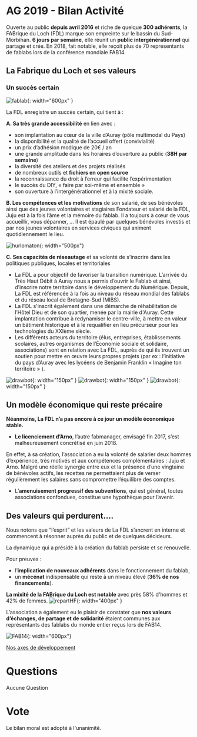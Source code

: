 # AG 2019 - Bilan Activité

Ouverte au public **depuis avril 2016** et riche de quelque **300 adhérents**, la FABrique du Loch (FDL) marque son empreinte sur le bassin du Sud-Morbihan. **6 jours par semaine**, elle réunit un **public intergénérationnel** qui partage et crée. En 2018, fait notable, elle reçoit plus de 70 représentants de fablabs lors de la conférence mondiale FAB14.

## La Fabrique du Loch et ses valeurs
### Un succès certain

![fablab](../images/fablab.jpg){: width="600px" }

La FDL enregistre un succès certain, qui tient à :

**A. Sa très grande accessibilité** en lien avec :
- son implantation au cœur de la ville d’Auray (pôle multimodal du Pays)
- la disponibilité et la qualité de l’accueil offert (convivialité)
- un prix d’adhésion modique de 20€ / an
- une grande amplitude dans les horaires d’ouverture au public (**38H par semaine**)
- la diversité des ateliers et des projets réalisés
- de nombreux outils et **fichiers en open source**
- la reconnaissance du droit à l’erreur qui facilite l’expérimentation
- le succès du DIY, « faire par soi-même et ensemble »
- son ouverture à l’intergénérationnel et à la mixité sociale.

**B. Les compétences et les motivations** de son salarié, de ses bénévoles ainsi que des jeunes volontaires et stagiaires
Fondateur et salarié de la FDL, Juju est à la fois l’âme et la mémoire du fablab. Il a toujours à cœur de vous accueillir, vous dépanner, … Il est épaulé par quelques bénévoles investis et par nos jeunes volontaires en services civiques qui animent quotidiennement le lieu.

![hurlomaton](../images/hurlomaton.jpg){: width="500px"}

**C. Ses capacités de réseautage** et sa volonté de s’inscrire dans les politiques publiques, locales et territoriales
- La FDL a pour objectif de favoriser la transition numérique. L’arrivée du Très Haut Débit à Auray nous a permis d’ouvrir le Fablab et ainsi, d’inscrire notre territoire dans le développement du Numérique. Depuis, La FDL est référencée à la fois au niveau du réseau mondial des fablabs et du réseau local de Bretagne-Sud (MIBS).
- La FDL s'inscrit également dans une démarche de réhabilitation de l’Hôtel Dieu et de son quartier, menée par la mairie d'Auray. Cette implantation contribue à redynamiser le centre-ville, à mettre en valeur un bâtiment historique et à le requalifier en lieu précurseur pour les technologies du XXIème siècle.
- Les différents acteurs du territoire (élus, entreprises, établissements scolaires, autres organismes de l’Économie sociale et solidaire, associations) sont en relation avec La FDL, auprès de qui ils trouvent un soutien pour mettre en œuvre leurs propres projets (par ex : l’initiative du pays d’Auray avec les lycéens de Benjamin Franklin « Imagine ton territoire » ).

![drawbot](../images/drawbot1.jpg){: width="150px" }
![drawbot](../images/drawbot2.jpg){: width="150px" }
![drawbot](../images/drawbot3.jpg){: width="150px" }


## Un modèle économique qui reste précaire

**Néanmoins, La FDL n’a pas encore à ce jour un modèle économique stable.**

- **Le licenciement d’Arno**, l’autre fabmanager, envisagé fin 2017, s’est malheureusement concrétisé en juin 2018.

En effet, à sa création, l’association a eu la volonté de salarier deux hommes d’expérience, très motivés et aux compétences complémentaires : Juju et Arno. Malgré une réelle synergie entre eux et la présence d’une vingtaine de bénévoles actifs, les recettes ne permettaient plus de verser régulièrement les salaires sans compromettre l’équilibre des comptes.

- L’**amenuisement progressif des subventions**, qui est général, toutes associations confondues, constitue une hypothèque pour l’avenir.

## Des valeurs qui perdurent….

Nous notons que “l’esprit” et les valeurs de La FDL s’ancrent en interne et commencent à résonner auprès du public et de quelques décideurs.

La dynamique qui a présidé à la création du fablab persiste et se renouvelle.

Pour preuves :

- l’**implication de nouveaux adhérents** dans le fonctionnement du fablab,
- un **mécénat** indispensable qui reste à un niveau élevé (**36% de nos financements**).

**La mixité de la FABrique du Loch est notable** avec près 58% d'hommes et 42% de femmes.
![repartHF](../images/rHF.png){: width="400px" }

L’association a également eu le plaisir de constater que **nos valeurs d’échanges, de partage et de solidarité** étaient communes aux représentants des fablabs du monde entier reçus lors de FAB14.

![FAB14](../images/FAB14-group.JPG){: width="600px"}

[Nos axes de développement](activites.md)

# Questions
Aucune Question

# Vote
Le bilan moral est adopté à l'unanimité.
